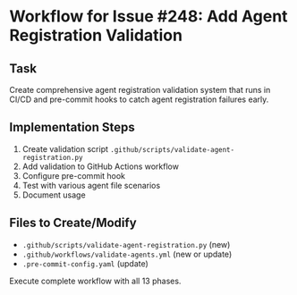 # Workflow for Issue #248: Add Agent Registration Validation

## Task
Create comprehensive agent registration validation system that runs in CI/CD and pre-commit hooks to catch agent registration failures early.

## Implementation Steps
1. Create validation script `.github/scripts/validate-agent-registration.py`
2. Add validation to GitHub Actions workflow
3. Configure pre-commit hook
4. Test with various agent file scenarios
5. Document usage

## Files to Create/Modify
- `.github/scripts/validate-agent-registration.py` (new)
- `.github/workflows/validate-agents.yml` (new or update)
- `.pre-commit-config.yaml` (update)

Execute complete workflow with all 13 phases.
